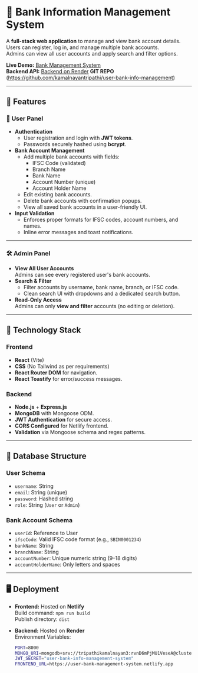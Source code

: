 # 🏦 Bank Information Management System

A **full-stack web application** to manage and view bank account details.  
Users can register, log in, and manage multiple bank accounts.  
Admins can view all user accounts and apply search and filter options.  

**Live Demo:** [Bank Management System](https://user-bank-management-system.netlify.app/)  
**Backend API:** [Backend on Render](https://user-bank-info-management.onrender.com)
**GIT REPO** (https://github.com/kamalnayantripathi/user-bank-info-management)

---

## 🚀 Features

### 👤 **User Panel**
- **Authentication**
  - User registration and login with **JWT tokens**.
  - Passwords securely hashed using **bcrypt**.
- **Bank Account Management**
  - Add multiple bank accounts with fields:
    - IFSC Code (validated)
    - Branch Name
    - Bank Name
    - Account Number (unique)
    - Account Holder Name
  - Edit existing bank accounts.
  - Delete bank accounts with confirmation popups.
  - View all saved bank accounts in a user-friendly UI.
- **Input Validation**
  - Enforces proper formats for IFSC codes, account numbers, and names.
  - Inline error messages and toast notifications.

---

### 🛠️ **Admin Panel**
- **View All User Accounts**  
  Admins can see every registered user's bank accounts.
- **Search & Filter**  
  - Filter accounts by username, bank name, branch, or IFSC code.
  - Clean search UI with dropdowns and a dedicated search button.
- **Read-Only Access**  
  Admins can only **view and filter** accounts (no editing or deletion).

---

## 🧰 Technology Stack

### **Frontend**
- **React** (Vite)
- **CSS** (No Tailwind as per requirements)
- **React Router DOM** for navigation.
- **React Toastify** for error/success messages.

### **Backend**
- **Node.js** + **Express.js**
- **MongoDB** with Mongoose ODM.
- **JWT Authentication** for secure access.
- **CORS Configured** for Netlify frontend.
- **Validation** via Mongoose schema and regex patterns.

---

## 📂 Database Structure

### **User Schema**
- `username`: String  
- `email`: String (unique)  
- `password`: Hashed string  
- `role`: String (`User` or `Admin`)  

### **Bank Account Schema**
- `userId`: Reference to User  
- `ifscCode`: Valid IFSC code format (e.g., `SBIN0001234`)  
- `bankName`: String  
- `branchName`: String  
- `accountNumber`: Unique numeric string (9–18 digits)  
- `accountHolderName`: Only letters and spaces  

---

## 🖥️ Deployment

- **Frontend:** Hosted on **Netlify**  
  Build command: `npm run build`  
  Publish directory: `dist`  

- **Backend:** Hosted on **Render**  
  Environment Variables:
  ```bash
  PORT=8000
  MONGO_URI=mongodb+srv://tripathikamalnayan3:rvnD6mPjMU1VeseA@cluster0.8dzx84p.mongodb.net/
  JWT_SECRET="user-bank-info-management-system"
  FRONTEND_URL=https://user-bank-management-system.netlify.app
